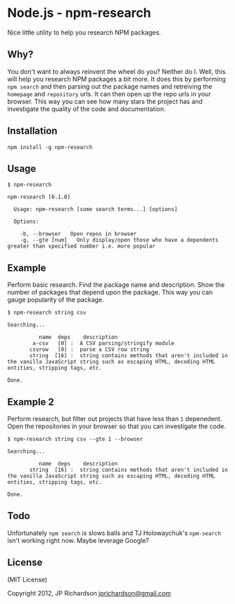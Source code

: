 Node.js - npm-research
================

Nice little utility to help you research NPM packages.


Why?
----

You don't want to always reinvent the wheel do you? Neither do I. Well, this will help you research NPM packages a bit more. It does this by performing `npm search` and then parsing out the package names and retreiving the `homepage` and `repository` urls. It can then open up the repo urls in your browser. This way you can see how many stars the project has and investigate the quality of the code and documentation.



Installation
------------

    npm install -g npm-research



Usage
------

    $ npm-research

    npm-research [0.1.0]

      Usage: npm-research [some search terms...] [options]

      Options:

        -b, --browser   Open repos in browser
        -g, --gte [num]   Only display/open those who have a dependents greater than specified number i.e. more popular



Example
-------

Perform basic research. Find the package name and description. Show the number of packages that depend upon the package. This way you can gauge popularity of the package.


    $ npm-research string csv

    Searching...

              name  deps    description
            a-csv   [0] :  A CSV parsing/stringify module
           csvrow   [0] :  parse a CSV row string
           string  [16] :  string contains methods that aren't included in the vanilla JavaScript string such as escaping HTML, decoding HTML entities, stripping tags, etc.

    Done.



Example 2
---------

Perform research, but filter out projects that have less than `1` depenedent. Open the repositories in your browser so that you can investigate the code.

    $ npm-research string csv --gte 1 --browser

    Searching...

              name  deps    description
           string  [16] :  string contains methods that aren't included in the vanilla JavaScript string such as escaping HTML, decoding HTML entities, stripping tags, etc.

    Done.


Todo
----

Unfortunately `npm search` is slows balls and TJ Holowaychuk's `npm-search` isn't working right now. Maybe leverage Google?


License
-------

(MIT License)

Copyright 2012, JP Richardson  <jprichardson@gmail.com>


